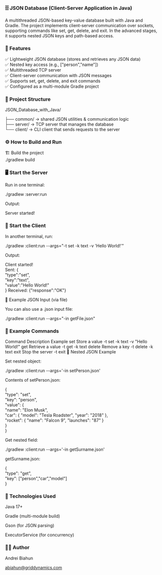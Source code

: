 <h3>🗄️ JSON Database (Client-Server Application in Java)</h3>

A multithreaded JSON-based key-value database built with Java and Gradle.
The project implements client-server communication over sockets, supporting commands like set, get, delete, and exit.
In the advanced stages, it supports nested JSON keys and path-based access.

<h3>🚀 Features</h3>

✅ Lightweight JSON database (stores and retrieves any JSON data) <br>
✅ Nested key access (e.g., ["person","name"]) <br>
✅ Multithreaded TCP server <br>
✅ Client-server communication with JSON messages <br>
✅ Supports set, get, delete, and exit commands <br>
✅ Configured as a multi-module Gradle project

<h3>📂 Project Structure</h3>
JSON_Database_with_Java/

├── common/   → shared JSON utilities & communication logic <br>
├── server/   → TCP server that manages the database <br>
└── client/   → CLI client that sends requests to the server

<h3>⚙️ How to Build and Run</h3>
🏗 Build the project <br>
./gradlew build

<h3>🖥 Start the Server</h3>

Run in one terminal:

./gradlew :server:run


Output:

Server started!

<h3>💬 Start the Client</h3>

In another terminal, run:

./gradlew :client:run --args="-t set -k text -v 'Hello World!'"


Output:

Client started!<br>
Sent: {<br>
"type":"set",<br>
"key":"text",<br>
"value":"Hello World!"<br>
}
Received: {"response":"OK"}

🧩 Example JSON Input (via file)

You can also use a .json input file:

./gradlew :client:run --args="-in getFile.json"

<h3>🧠 Example Commands</h3>
Command	Description	Example
set	Store a value	-t set -k text -v "Hello World!"
get	Retrieve a value	-t get -k text
delete	Remove a key	-t delete -k text
exit	Stop the server	-t exit
🧬 Nested JSON Example

Set nested object:

./gradlew :client:run --args='-in setPerson.json'


Contents of setPerson.json:

{<br>
"type": "set", <br>
"key": "person", <br>
"value": { <br>
"name": "Elon Musk", <br>
"car": { "model": "Tesla Roadster", "year": "2018" }, <br>
"rocket": { "name": "Falcon 9", "launches": "87" } <br>
} <br>
}


Get nested field:

./gradlew :client:run --args='-in getSurname.json'


getSurname.json:

{<br>
"type": "get",<br>
"key": ["person","car","model"]<br>
}

<h3>🧰 Technologies Used</h3>

Java 17+

Gradle (multi-module build)

Gson (for JSON parsing)

ExecutorService (for concurrency)

<h3>🧑‍💻 Author</h3>

Andrei Biahun <br>

abiahun@griddynamics.com
